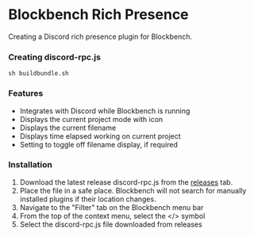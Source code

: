

# Blockbench Rich Presence

Creating a Discord rich presence plugin for Blockbench.

### Creating discord-rpc.js

```
sh buildbundle.sh
```

### Features

* Integrates with Discord while Blockbench is running
* Displays the current project mode with icon
* Displays the current filename
* Displays time elapsed working on current project
* Setting to toggle off filename display, if required

### Installation
1. Download the latest release discord-rpc.js from the [releases](https://github.com/Kas-tle/blockbench-rich-presence/releases) tab.
2. Place the file in a safe place. Blockbench will not search for manually installed plugins if their location changes.
3. Navigate to the "Filter" tab on the Blockbench menu bar
4. From the top of the context menu, select the </> symbol
5. Select the discord-rpc.js file downloaded from releases
